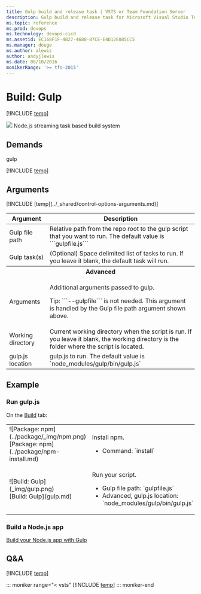 ```yaml
---
title: Gulp build and release task | VSTS or Team Foundation Server
description: Gulp build and release task for Microsoft Visual Studio Team Services (VSTS) and Microsoft Team Foundation Server (TFS)
ms.topic: reference
ms.prod: devops
ms.technology: devops-cicd
ms.assetid: EC168F1F-4B27-4688-87CE-E4D12E885CC5
ms.manager: douge
ms.author: alewis
author: andyjlewis
ms.date: 08/10/2016
monikerRange: '>= tfs-2015'
---
```



# Build: Gulp

[!INCLUDE [temp](../../_shared/version-tfs-2015-rtm.md)]

![](_img/gulp.png) Node.js streaming task based build system

## Demands

gulp

[!INCLUDE [temp](../_shared/yaml/GulpV0.0.md)]

## Arguments

<table>
<thead>
<tr>
<th>Argument</th>
<th>Description</th>
</tr>
</thead>
<tr>
<td>Gulp file path</td>
<td>Relative path from the repo root to the gulp script that you want to run. The default value is ```gulpfile.js```
</td>
</tr>
<tr>
<td>Gulp task(s)</td>
<td>(Optional) Space delimited list of tasks to run.  If you leave it blank, the default task will run.</td>
</tr>
<tr>
<th style="text-align: center" colspan="2">Advanced</th>
</tr>
<tr>
<td>Arguments</td>
<td><p>Additional arguments passed to gulp.</p>
<p>Tip: ```--gulpfile``` is not needed. This argument is handled by the Gulp file path argument shown above.</p>
</td>
</tr>
<tr>
<td>Working directory</td>
<td>Current working directory when the script is run.  If you leave it blank, the working directory is the folder where the script is located.</td>
</tr>
<tr>
<td>gulp.js location</td>
<td>gulp.js to run.  The default value is `node_modules/gulp/bin/gulp.js`</td>
</tr>
[!INCLUDE [temp](../_shared/control-options-arguments.md)]
</table>

## Example

### Run gulp.js

On the [Build](../../index.md) tab:

<table>
<tr>
<td>![Package: npm](../package/_img/npm.png)<br/>[Package: npm](../package/npm-install.md)</td>
<td>
<p>Install npm.</p>
<ul>
<li>Command: `install`</li>
</ul>
</td>
</tr>
<tr>
<td>![Build: Gulp](_img/gulp.png)<br/>[Build: Gulp](gulp.md)</td>
<td>
<p>Run your script.</p>
<ul>
<li>Gulp file path: `gulpfile.js`</li>
<li>Advanced, gulp.js location: `node_modules/gulp/bin/gulp.js`</li>
</ul>
</td>
</tr>
</table>


### Build a Node.js app

[Build your Node.js app with Gulp](../../apps/nodejs/build-gulp.md)

## Q&A
<!-- BEGINSECTION class="md-qanda" -->

[!INCLUDE [temp](../../_shared/qa-agents.md)]

::: moniker range="< vsts"
[!INCLUDE [temp](../../_shared/qa-versions.md)]
::: moniker-end

<!-- ENDSECTION -->
